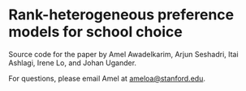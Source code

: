 # Rank-heterogeneous preference models for school choice
Source code for the paper by Amel Awadelkarim, Arjun Seshadri, Itai Ashlagi, Irene Lo, and Johan Ugander.

For questions, please email Amel at ameloa@stanford.edu.
